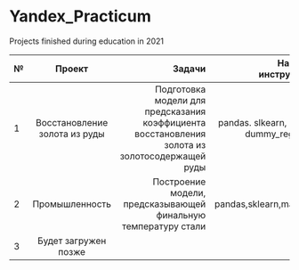 # Yandex_Practicum
Projects finished during education in 2021

| №   | Проект  | Задачи |  Навыки и инструменты |
| ------------- |:------------------:| ---:|  ----:|
| 1   | Восстановление золота из руды  |  Подготовка модели для предсказания коэффициента восстановления золота из золотосодержащей руды | pandas. slkearn, numpy, dummy_regressor |
| 2   | Промышленность |Построение модели, предсказывающей финальную температуру стали    | pandas,sklearn,matpotlib |
| 3   | Будет загружен позже   |    |  |


<a href="/index.html"/>
